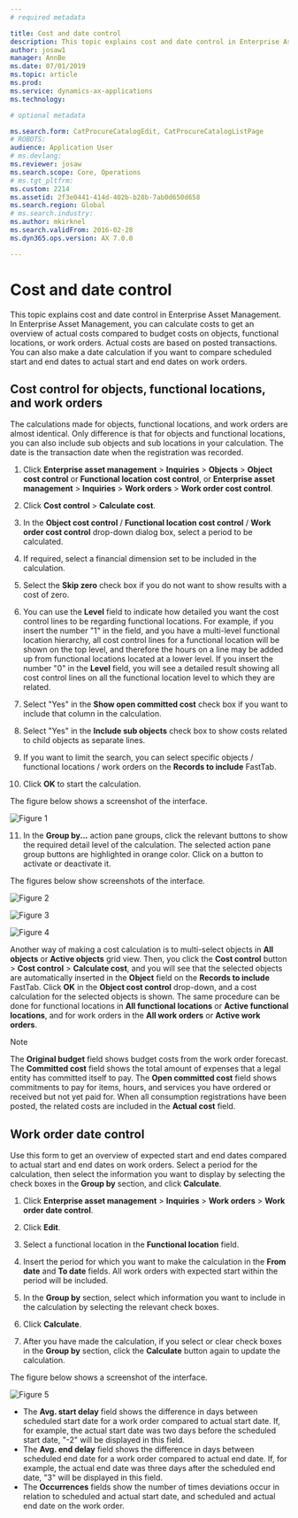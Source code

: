 ```yaml
---
# required metadata

title: Cost and date control
description: This topic explains cost and date control in Enterprise Asset Management.
author: josaw1
manager: AnnBe
ms.date: 07/01/2019
ms.topic: article
ms.prod: 
ms.service: dynamics-ax-applications
ms.technology: 

# optional metadata

ms.search.form: CatProcureCatalogEdit, CatProcureCatalogListPage
# ROBOTS: 
audience: Application User
# ms.devlang: 
ms.reviewer: josaw
ms.search.scope: Core, Operations
# ms.tgt_pltfrm: 
ms.custom: 2214
ms.assetid: 2f3e0441-414d-402b-b28b-7ab0d650d658
ms.search.region: Global
# ms.search.industry: 
ms.author: mkirknel
ms.search.validFrom: 2016-02-28
ms.dyn365.ops.version: AX 7.0.0

---
```


# Cost and date control

This topic explains cost and date control in Enterprise Asset Management. In Enterprise Asset Management, you can calculate costs to get an overview of actual costs compared to budget costs on objects, functional locations, or work orders. Actual costs are based on posted transactions. You can also make a date calculation if you want to compare scheduled start and end dates to actual start and end dates on work orders.

## Cost control for objects, functional locations, and work orders

The calculations made for objects, functional locations, and work orders are almost identical. Only difference is that for objects and functional locations, you can also include sub objects and sub locations in your calculation. The date is the transaction date when the registration was recorded.

1. Click **Enterprise asset management** > **Inquiries** > **Objects** > **Object cost control** or **Functional location cost control**, or **Enterprise asset management** > **Inquiries** > **Work orders** > **Work order cost control**.

2. Click **Cost control** > **Calculate cost**.

3. In the **Object cost control** / **Functional location cost control** / **Work order cost control** drop-down dialog box, select a period to be calculated.

4. If required, select a financial dimension set to be included in the calculation.

5. Select the **Skip zero** check box if you do not want to show results with a cost of zero.

6. You can use the **Level** field to indicate how detailed you want the cost control lines to be regarding functional locations. For example, if you insert the number "1" in the field, and you have a multi-level functional location hierarchy, all cost control lines for a functional location will be shown on the top level, and therefore the hours on a line may be added up from functional locations located at a lower level. If you insert the number "0" in the **Level** field, you will see a detailed result showing all cost control lines on all the functional location level to which they are related.

7. Select "Yes" in the **Show open committed cost** check box if you want to include that column in the calculation.

8. Select "Yes" in the **Include sub objects** check box to show costs related to child objects as separate lines.

9. If you want to limit the search, you can select specific objects / functional locations / work orders on the **Records to include** FastTab.

10. Click **OK** to start the calculation.

The figure below shows a screenshot of the interface.

![Figure 1](media/01-controlling-and-reporting.png)

11. In the **Group by...** action pane groups, click the relevant buttons to show the required detail level of the calculation. The selected action pane group buttons are highlighted in orange color. Click on a button to activate or deactivate it.

The figures below show screenshots of the interface.

![Figure 2](media/02-controlling-and-reporting.png)

![Figure 3](media/03-controlling-and-reporting.png)

![Figure 4](media/04-controlling-and-reporting.png)

Another way of making a cost calculation is to multi-select objects in **All objects** or **Active objects** grid view. Then, you click the **Cost control** button > **Cost control** > **Calculate cost**, and you will see that the selected objects are automatically inserted in the **Object** field on the **Records to include** FastTab. Click **OK** in the **Object cost control** drop-down, and a cost calculation for the selected objects is shown. The same procedure can be done for functional locations in **All functional locations** or **Active functional locations**, and for work orders in the **All work orders** or **Active work orders**.

>[!NOTE]
>The **Original budget** field shows budget costs from the work order forecast. The **Committed cost** field shows the total amount of expenses that a legal entity has committed itself to pay. The **Open committed cost** field shows commitments to pay for items, hours, and services you have ordered or received but not yet paid for. When all consumption registrations have been posted, the related costs are included in the **Actual cost** field.

## Work order date control

Use this form to get an overview of expected start and end dates compared to actual start and end dates on work orders. Select a period for the calculation, then select the information you want to display by selecting the check boxes in the **Group by** section, and click **Calculate**.

1. Click **Enterprise asset management** > **Inquiries** > **Work orders** > **Work order date control**.

2. Click **Edit**.

3. Select a functional location in the **Functional location** field.

4. Insert the period for which you want to make the calculation in the **From date** and **To date** fields. All work orders with expected start within the period will be included.

5. In the **Group by** section, select which information you want to include in the calculation by selecting the relevant check boxes.

6. Click **Calculate**.

7. After you have made the calculation, if you select or clear check boxes in the **Group by** section, click the **Calculate** button again to update the calculation.

The figure below shows a screenshot of the interface.

![Figure 5](media/05-controlling-and-reporting.png)

- The **Avg. start delay** field shows the difference in days between scheduled start date for a work order compared to actual start date. If, for example, the actual start date was two days before the scheduled start date, "-2" will be displayed in this field.  
- The **Avg. end delay** field shows the difference in days between scheduled end date for a work order compared to actual end date. If, for example, the actual end date was three days after the scheduled end date, "3" will be displayed in this field.  
- The **Occurrences** fields show the number of times deviations occur in relation to scheduled and actual start date, and scheduled and actual end date on the work order.
